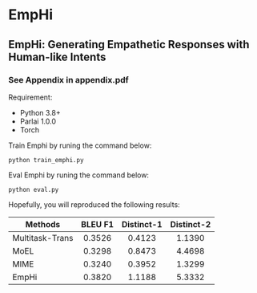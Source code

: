# EmpHi

## EmpHi: Generating Empathetic Responses with Human-like Intents

### See Appendix in appendix.pdf

Requirement:
- Python 3.8+
- Parlai 1.0.0
- Torch

Train Emphi by runing the command below:
```
python train_emphi.py
```

Eval Emphi by runing the command below:
```
python eval.py
```

Hopefully, you will reproduced the following results:

| Methods      | BLEU F1   | Distinct-1     | Distinct-2     |
| ---------- | :-----------:  | :-----------: | :-----------: |
| Multitask-Trans     | 0.3526     | 0.4123     | 1.1390     |
| MoEL     | 0.3298     | 0.8473     | 4.4698     |
| MIME     | 0.3240     | 0.3952     | 1.3299     |
| EmpHi     | 0.3820     | 1.1188     | 5.3332     |

